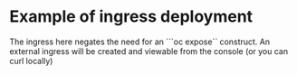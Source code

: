 # Example of ingress deployment
The ingress here negates the need for an ```oc expose`` construct.
An external ingress will be created and viewable from the console (or you can curl locally)
